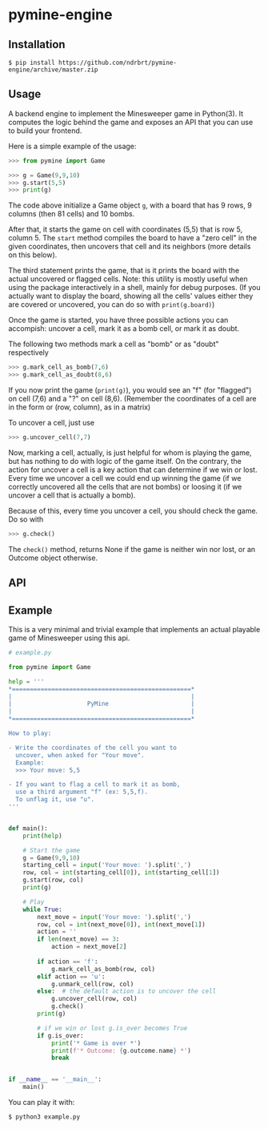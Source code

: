 # pymine-engine

## Installation

```shell
$ pip install https://github.com/ndrbrt/pymine-engine/archive/master.zip
```

## Usage

A backend engine to implement the Minesweeper game in Python(3). It computes the logic behind the game and exposes an API that you can use to build your frontend.

Here is a simple example of the usage:

```python
>>> from pymine import Game

>>> g = Game(9,9,10)
>>> g.start(5,5)
>>> print(g)
```

The code above initialize a Game object `g`, with a board that has 9 rows, 9 columns (then 81 cells) and 10 bombs.

After that, it starts the game on cell with coordinates (5,5) that is row 5, column 5. The `start` method compiles the board to have a "zero cell" in the given coordinates, then uncovers that cell and its neighbors (more details on this below).

The third statement prints the game, that is it prints the board with the actual uncovered or flagged cells. Note: this utility is mostly useful when using the package interactively in a shell, mainly for debug purposes. (If you actually want to display the board, showing all the cells' values either they are covered or uncovered, you can do so with `print(g.board)`)

Once the game is started, you have three possible actions you can accompish: uncover a cell, mark it as a bomb cell, or mark it as doubt.

The following two methods mark a cell as "bomb" or as "doubt" respectively

```python
>>> g.mark_cell_as_bomb(7,6)
>>> g.mark_cell_as_doubt(8,6)
```

If you now print the game (`print(g)`), you would see an "f" (for "flagged") on cell (7,6) and a "?" on cell (8,6). (Remember the coordinates of a cell are in the form or (row, column), as in a matrix)

To uncover a cell, just use

```python
>>> g.uncover_cell(7,7)
```

Now, marking a cell, actually, is just helpful for whom is playing the game, but has nothing to do with logic of the game itself.
On the contrary, the action for uncover a cell is a key action that can determine if we win or lost. Every time we uncover a cell we could end up winning the game (if we correctly uncovered all the cells that are not bombs) or loosing it (if we uncover a cell that is actually a bomb).

Because of this, every time you uncover a cell, you should check the game. Do so with

```python
>>> g.check()
```

The `check()` method, returns None if the game is neither win nor lost, or an Outcome object otherwise.

## API

## Example

This is a very minimal and trivial example that implements an actual playable game of Minesweeper using this api.

```python
# example.py

from pymine import Game

help = '''
*==================================================*
|                                                  |
|                     PyMine                       |
|                                                  |
*==================================================*

How to play:

- Write the coordinates of the cell you want to
  uncover, when asked for "Your move".
  Example:
  >>> Your move: 5,5

- If you want to flag a cell to mark it as bomb,
  use a third argument "f" (ex: 5,5,f).
  To unflag it, use "u".
'''


def main():
    print(help)

    # Start the game
    g = Game(9,9,10)
    starting_cell = input('Your move: ').split(',')
    row, col = int(starting_cell[0]), int(starting_cell[1])
    g.start(row, col)
    print(g)

    # Play
    while True:
        next_move = input('Your move: ').split(',')
        row, col = int(next_move[0]), int(next_move[1])
        action = ''
        if len(next_move) == 3:
            action = next_move[2]
        
        if action == 'f':
            g.mark_cell_as_bomb(row, col)
        elif action == 'u':
            g.unmark_cell(row, col)
        else:  # the default action is to uncover the cell
            g.uncover_cell(row, col)
            g.check()
        print(g)

        # if we win or lost g.is_over becomes True
        if g.is_over:
            print('* Game is over *')
            print(f'* Outcome: {g.outcome.name} *')
            break


if __name__ == '__main__':
    main()

```

You can play it with:

```shell
$ python3 example.py
```
